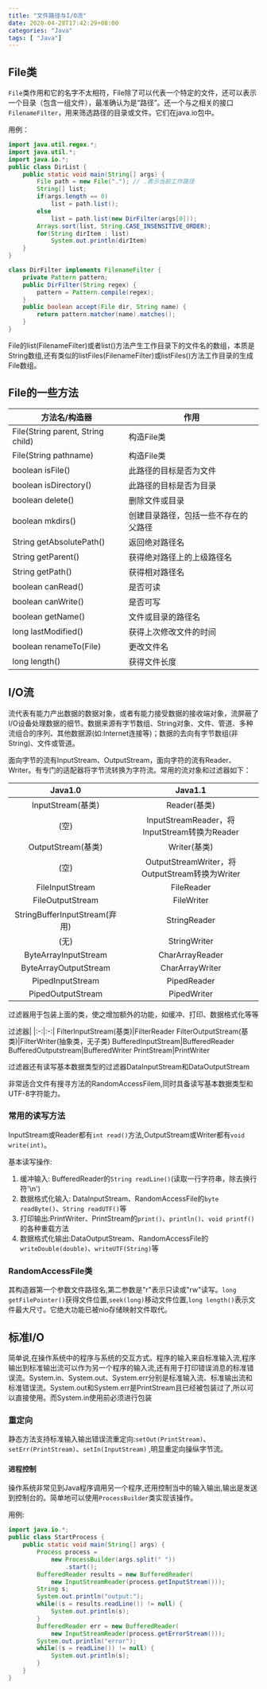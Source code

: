 ```yaml
---
title: "文件路径与I/O流"
date: 2020-04-28T17:42:29+08:00
categories: "Java"
tags: [ "Java"]
---
```


## File类

`File`类作用和它的名字不太相符，File除了可以代表一个特定的文件，还可以表示一个目录（包含一组文件），最准确认为是“路径”。还一个与之相关的接口`FilenameFilter`，用来筛选路径的目录或文件。它们在java.io包中。

用例：

```java
import java.util.regex.*;
import java.util.*;
import java.io.*;
public class DirList {
    public static void main(String[] args) {
        File path = new File("."); // .表示当前工作路径
        String[] list;
        if(args.length == 0)
            list = path.list();
        else
            list = path.list(new DirFilter(args[0]));
        Arrays.sort(list, String.CASE_INSENSITIVE_ORDER);
        for(String dirItem : list)
            System.out.println(dirItem)
    }
}

class DirFilter implements FilenameFilter {
    private Pattern pattern;
    public DirFilter(String regex) {
        pattern = Pattern.compile(regex);
    }
    public boolean accept(File dir, String name) {
        return pattern.matcher(name).matches();
    }
}
```

File的list(FilenameFilter)或者list()方法产生工作目录下的文件名的数组，本质是String数组,还有类似的listFiles(FilenameFilter)或listFiles()方法工作目录的生成File数组。

## File的一些方法

方法名/构造器|作用
-|-
File(String parent, String child)|构造File类
File(String pathname) | 构造File类
boolean isFile()| 此路径的目标是否为文件
boolean isDirectory()| 此路径的目标是否为目录
boolean delete()|删除文件或目录
boolean mkdirs()|创建目录路径，包括一些不存在的父路径
String getAbsolutePath()|返回绝对路径名
String getParent()|获得绝对路径上的上级路径名
String getPath()|获得相对路径名
boolean canRead()|是否可读
boolean canWrite()|是否可写
boolean getName()|文件或目录的路径名
long lastModified()|获得上次修改文件的时间
boolean renameTo(File)|更改文件名
long length()|获得文件长度

## I/O流

流代表有能力产出数据的数据对象，或者有能力接受数据的接收端对象，流屏蔽了I/O设备处理数据的细节。数据来源有字节数组、String对象、文件、管道、多种流组合的序列、其他数据源(如:Internet连接等)；数据的去向有字节数组(非String)、文件或管道。

面向字节的流有InputStream、OutputStream，面向字符的流有Reader、Writer。有专门的适配器将字节流转换为字符流。常用的流对象和过滤器如下：

|Java1.0|Java1.1|
|:-:|:-:|
InputStream(基类)|Reader(基类)
(空)|InputStreamReader，将InputStream转换为Reader
OutputStream(基类)|Writer(基类)
(空)|OutputStreamWriter，将OutputStream转换为Writer
FileInputStream|FileReader
FileOutputStream|FileWriter
StringBufferInputStream(弃用)|StringReader
(无)|StringWriter
ByteArrayInputStream|CharArrayReader
ByteArrayOutputStream|CharArrayWriter
PipedInputStream|PipedReader
PipedOutputStream|PipedWriter

过滤器用于包装上面的类，使之增加额外的功能，如缓冲、打印、数据格式化等等

过滤器|
|:-:|:-:|
FilterInputStream(基类)|FilterReader
FilterOutputStream(基类)|FilterWriter(抽象类，无子类)
BufferedInputStream|BufferedReader
BufferedOutputstream|BufferedWriter
PrintStream|PrintWriter

过滤器还有读写基本数据类型的过滤器DataInputStream和DataOutputStream

非常适合文件有搜寻方法的RandomAccessFilem,同时具备读写基本数据类型和UTF-8字符能力。

### 常用的读写方法

InputStream或Reader都有`int read()`方法,OutputStream或Writer都有`void write(int)`。

基本读写操作:

1. 缓冲输入: BufferedReader的`String readLine()`(读取一行字符串，除去换行符'\n')
2. 数据格式化输入: DataInputStream、RandomAccessFile的`byte readByte()`、`String readUTF()`等
3. 打印输出:PrintWriter、PrintStream的`print()`、`println()`、`void printf()`的各种重载方法
4. 数据格式化输出:DataOutputStream、RandomAccessFile的`writeDouble(double)`、`writeUTF(String)`等

### RandomAccessFile类

其构造器第一个参数文件路径名,第二参数是"r"表示只读或"rw"读写。`long getFilePointer()`获得文件位置,`seek(long)`移动文件位置,`long length()`表示文件最大尺寸。它绝大功能已被nio存储映射文件取代。

## 标准I/O

简单说,在操作系统中的程序与系统的交互方式。程序的输入来自标准输入流,程序输出到标准输出流可以作为另一个程序的输入流,还有用于打印错误消息的标准错误流。System.in、System.out、System.err分别是标准输入流、标准输出流和标准错误流。System.out和System.err是PrintStream且已经被包装过了,所以可以直接使用。而System.in使用前必须进行包装

### 重定向

静态方法支持标准输入输出错误流重定向:`setOut(PrintStream)`、`setErr(PrintStream)`、`setIn(InputStream)` ,明显重定向操纵字节流。

#### 进程控制

操作系统非常见到Java程序调用另一个程序,还用控制当中的输入输出,输出是发送到控制台的。简单地可以使用`ProcessBuilder`类实现该操作。

用例:

```java
import java.io.*;
public class StartProcess {
    public static void main(String[] args) {
        Process process = 
            new ProcessBuilder(args.split(" "))
                .start();
        BufferedReader results = new BufferedReader(
            new InputStreamReader(process.getInputStream()));
        String s;
        System.out.println("output:");
        while((s = results.readLine()) != null) {
            System.out.println(s);
        }
        BufferedReader err = new BufferedReader(
            new InputStreamReader(process.getErrorStream()));
        System.out.println("error");
        while((s = readLine()) != null) {
            System.out.println(s);
        }
    }
}
```